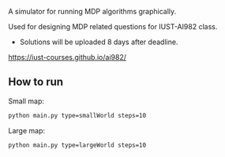 A simulator for running MDP algorithms graphically.

Used for designing MDP related questions for IUST-AI982 class.
* Solutions will be uploaded 8 days after deadline.

https://iust-courses.github.io/ai982/

## How to run
Small map:
```bash
python main.py type=smallWorld steps=10
```
Large map:
```bash
python main.py type=largeWorld steps=10

```